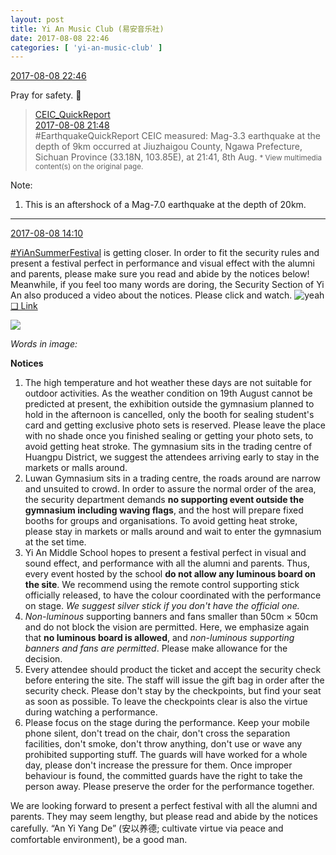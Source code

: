 ```yaml
---
layout: post
title: Yi An Music Club (易安音乐社)
date: 2017-08-08 22:46
categories: [ 'yi-an-music-club' ]
---
```


<div class="weibo-info">
  <a href="http://weibo.com/6094546964/FgcgHjQHl">2017-08-08 22:46</a>
</div>

Pray for safety. :pray:

<!-- more -->

> <div class="weibo-post-name">
>   <a href="http://weibo.com/ceic">CEIC_QuickReport</a>
> </div>
> <div class="weibo-info">
>   <a href="http://weibo.com/1904228041/FgbT65g2D">2017-08-08 21:48</a>
> </div>
> #EarthquakeQuickReport CEIC measured: Mag-3.3 earthquake at the depth of 9km occurred at Jiuzhaigou County, Ngawa Prefecture, Sichuan Province (33.18N, 103.85E), at 21:41, 8th Aug.   
> <small>* View multimedia content(s) on the original page.</small>

Note:
1. This is an aftershock of a Mag-7.0 earthquake at the depth of 20km.

---

<div class="weibo-info">
  <a href="http://weibo.com/6094546964/Fg8TaiOEM">2017-08-08 14:10</a>
</div>

[#YiAnSummerFestival](http://weibo.com/p/100808584ecb6c041592aa973c9a8aa9b6bd18) is getting closer. In order to fit the security rules and present a festival perfect in performance and visual effect with the alumni and parents, please make sure you read and abide by the notices below! Meanwhile, if you feel too many words are doring, the Security Section of Yi An also produced a video about the notices. Please click and watch. ![yeah](http://img.t.sinajs.cn/t4/appstyle/expression/ext/normal/d9/ye_org.gif) [❏ Link](https://www.bilibili.com/video/av13077357/)

<a href="https://wx4.sinaimg.cn/mw690/006Es64Agy1fic9zfk4gyj30m81jsx4z.jpg">
  <img class="weibo-pic-preview" src="https://wx4.sinaimg.cn/orj360/006Es64Agy1fic9zfk4gyj30m81jsx4z.jpg" />
</a>

*Words in image:*

**Notices**

1. The high temperature and hot weather these days are not suitable for outdoor activities. As the weather condition on 19th August cannot be predicted at present, the exhibition outside the gymnasium planned to hold in the afternoon is cancelled, only the booth for sealing student's card and getting exclusive photo sets is reserved. Please leave the place with no shade once you finished sealing or getting your photo sets, to avoid getting heat stroke. The gymnasium sits in the trading centre of Huangpu District, we suggest the attendees arriving early to stay in the markets or malls around.
2. Luwan Gymnasium sits in a trading centre, the roads around are narrow and unsuited to crowd. In order to assure the normal order of the area, the security department demands **no supporting event outside the gymnasium including waving flags**, and the host will prepare fixed booths for groups and organisations. To avoid getting heat stroke, please stay in markets or malls around and wait to enter the gymnasium at the set time.
3. Yi An Middle School hopes to present a festival perfect in visual and sound effect, and performance with all the alumni and parents. Thus, every event hosted by the school **do not allow any luminous board on the site**. We recommend using the remote control supporting stick officially released, to have the colour coordinated with the performance on stage. *We suggest silver stick if you don't have the official one.*
4. *Non-luminous* supporting banners and fans smaller than 50cm × 50cm and do not block the vision are permitted. Here, we emphasize again that **no luminous board is allowed**, and *non-luminous supporting banners and fans are permitted*. Please make allowance for the decision.
5. Every attendee should product the ticket and accept the security check before entering the site. The staff will issue the gift bag in order after the security check. Please don't stay by the checkpoints, but find your seat as soon as possible. To leave the checkpoints clear is also the virtue during watching a performance.
6. Please focus on the stage during the performance. Keep your mobile phone silent, don't tread on the chair, don't cross the separation facilities, don't smoke, don't throw anything, don't use or wave any prohibited supporting stuff. The guards will have worked for a whole day, please don't increase the pressure for them. Once improper behaviour is found, the committed guards have the right to take the person away. Please preserve the order for the performance together.

We are looking forward to present a perfect festival with all the alumni and parents. They may seem lengthy, but please read and abide by the notices carefully. “An Yi Yang De” (安以养德; cultivate virtue via peace and comfortable environment), be a good man.
